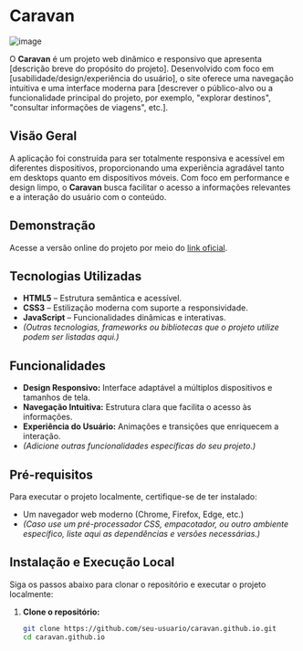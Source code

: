 # Caravan

![image](https://user-images.githubusercontent.com/32822094/66045825-d8b1d200-e4fa-11e9-8ab7-b0dd3fb2f47a.png)

O **Caravan** é um projeto web dinâmico e responsivo que apresenta [descrição breve do propósito do projeto]. Desenvolvido com foco em [usabilidade/design/experiência do usuário], o site oferece uma navegação intuitiva e uma interface moderna para [descrever o público-alvo ou a funcionalidade principal do projeto, por exemplo, "explorar destinos", "consultar informações de viagens", etc.].

## Visão Geral

A aplicação foi construída para ser totalmente responsiva e acessível em diferentes dispositivos, proporcionando uma experiência agradável tanto em desktops quanto em dispositivos móveis. Com foco em performance e design limpo, o **Caravan** busca facilitar o acesso a informações relevantes e a interação do usuário com o conteúdo.

## Demonstração

Acesse a versão online do projeto por meio do [link oficial](https://marcelobueno25.github.io/caravan.github.io/).

## Tecnologias Utilizadas

- **HTML5** – Estrutura semântica e acessível.
- **CSS3** – Estilização moderna com suporte a responsividade.
- **JavaScript** – Funcionalidades dinâmicas e interativas.
- *(Outras tecnologias, frameworks ou bibliotecas que o projeto utilize podem ser listadas aqui.)*

## Funcionalidades

- **Design Responsivo:** Interface adaptável a múltiplos dispositivos e tamanhos de tela.
- **Navegação Intuitiva:** Estrutura clara que facilita o acesso às informações.
- **Experiência do Usuário:** Animações e transições que enriquecem a interação.
- *(Adicione outras funcionalidades específicas do seu projeto.)*

## Pré-requisitos

Para executar o projeto localmente, certifique-se de ter instalado:

- Um navegador web moderno (Chrome, Firefox, Edge, etc.)
- *(Caso use um pré-processador CSS, empacotador, ou outro ambiente específico, liste aqui as dependências e versões necessárias.)*

## Instalação e Execução Local

Siga os passos abaixo para clonar o repositório e executar o projeto localmente:

1. **Clone o repositório:**

   ```bash
   git clone https://github.com/seu-usuario/caravan.github.io.git
   cd caravan.github.io

